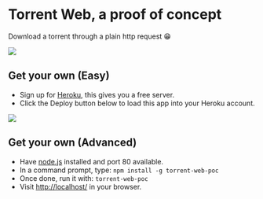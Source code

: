 # Torrent Web, a proof of concept

Download a torrent through a plain http request :grin:

[![](http://i.imgur.com/ELusPpx.gif)]()

## Get your own (Easy)
- Sign up for [Heroku](https://dashboard.heroku.com/), this gives you a free server.
- Click the Deploy button below to load this app into your Heroku account.  

[![](https://www.herokucdn.com/deploy/button.png)](https://heroku.com/deploy?template=https://github.com/mccxiv/torrent-web-poc)

## Get your own (Advanced)
- Have [node.js](https://nodejs.org/) installed and port 80 available.
- In a command prompt, type: ```npm install -g torrent-web-poc```
- Once done, run it with: ```torrent-web-poc```
- Visit [http://localhost/](http://localhost/) in your browser.